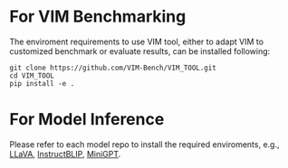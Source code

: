 # For VIM Benchmarking
The enviroment requirements to use VIM tool, either to adapt VIM to customized benchmark or evaluate results, can be installed following:
```
git clone https://github.com/VIM-Bench/VIM_TOOL.git
cd VIM_TOOL
pip install -e .
```

# For Model Inference
Please refer to each model repo to install the required enviroments, e.g., [LLaVA](LLaVA), [InstructBLIP](https://github.com/salesforce/LAVIS/tree/main/projects/instructblip#install-from-source), [MiniGPT](https://github.com/Vision-CAIR/MiniGPT-4#installation).